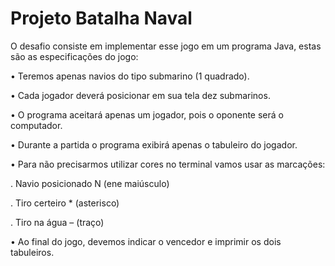 # Projeto Batalha Naval

O  desafio consiste em implementar esse jogo em um programa Java, estas são 
as especificações do jogo:

• Teremos apenas navios do tipo submarino (1 quadrado).

• Cada jogador deverá posicionar em sua tela dez submarinos.

• O programa aceitará apenas um jogador, pois o oponente será o computador.

• Durante a partida o programa exibirá apenas o tabuleiro do jogador.

• Para não precisarmos utilizar cores no terminal vamos usar as marcações:

. Navio posicionado N (ene maiúsculo)

. Tiro certeiro * (asterisco)

. Tiro na água – (traço)

• Ao final do jogo, devemos indicar o vencedor e imprimir os dois
tabuleiros.

